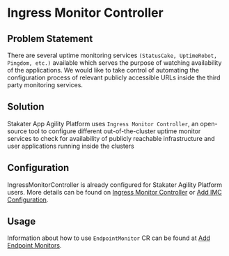 # Ingress Monitor Controller

## Problem Statement

There are several uptime monitoring services `(StatusCake, UptimeRobot, Pingdom, etc.)` available which serves the purpose of watching availability of the applications. We would like to take control of automating the configuration process of relevant publicly accessible URLs inside the third party monitoring services.

## Solution

Stakater App Agility Platform uses `Ingress Monitor Controller`, an open-source tool to configure different out-of-the-cluster uptime monitor services to check for availability of publicly reachable infrastructure and user applications running inside the clusters

## Configuration

IngressMonitorController is already configured for Stakater Agility Platform users. More details can be found on [Ingress Monitor Controller](https://github.com/stakater/IngressMonitorController#-ingress-monitor-controller) or [Add IMC Configuration](./tutorial/add-configuration.md).

## Usage

Information about how to use `EndpointMonitor` CR can be found at [Add Endpoint Monitors](./tutorial/add-monitors.md).
